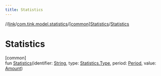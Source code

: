 ```yaml
---
title: Statistics
---
```

//[link](../../../index.html)/[com.tink.model.statistics](../index.html)/[[common]Statistics](index.html)/[Statistics](-statistics.html)



# Statistics



[common]\
fun [Statistics](-statistics.html)(identifier: [String](https://kotlinlang.org/api/latest/jvm/stdlib/kotlin/-string/index.html), type: [Statistics.Type](-type/index.html), period: [Period](../../com.tink.model.time/[common]-period/index.html), value: [Amount](../../com.tink.model.misc/[common]-amount/index.html))




